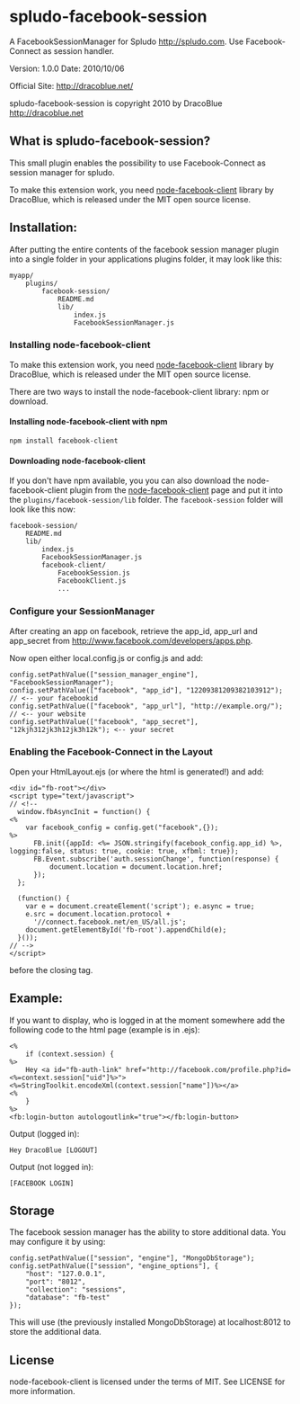 spludo-facebook-session
=======================

A FacebookSessionManager for Spludo <http://spludo.com>. Use Facebook-Connect as session handler.

Version: 1.0.0
Date: 2010/10/06

Official Site: <http://dracoblue.net/>

spludo-facebook-session is copyright 2010 by DracoBlue <http://dracoblue.net>

What is spludo-facebook-session?
-----------------------------

This small plugin enables the possibility to use Facebook-Connect as session
manager for spludo.

To make this extension work, you need [node-facebook-client][node-facebook-client]
library by DracoBlue, which is released under the MIT open source license.

  [node-facebook-client]: http://github.com/DracoBlue/node-facebook-client

Installation:
--------------

After putting the entire contents of the facebook session manager plugin into a single
folder in your applications plugins folder, it may look like this:

    myapp/
        plugins/
            facebook-session/
                README.md
                lib/
                    index.js
                    FacebookSessionManager.js

### Installing node-facebook-client

To make this extension work, you need [node-facebook-client][node-facebook-client]
library by DracoBlue, which is released under the MIT open source license.

There are two ways to install the node-facebook-client library: npm or download.

#### Installing node-facebook-client with npm

    npm install facebook-client

#### Downloading node-facebook-client

If you don't have npm available, you you can also download the node-facebook-client plugin
from the [node-facebook-client][node-facebook-client] page and put it into the 
`plugins/facebook-session/lib` folder. The `facebook-session` folder will look like this
now:

    facebook-session/
        README.md
        lib/
            index.js
            FacebookSessionManager.js
            facebook-client/
                FacebookSession.js
                FacebookClient.js
                ...
                
### Configure your SessionManager

After creating an app on facebook, retrieve the app_id, app_url and app_secret from
<http://www.facebook.com/developers/apps.php>.

Now open either local.config.js or config.js and add:

    config.setPathValue(["session_manager_engine"], "FacebookSessionManager");
    config.setPathValue(["facebook", "app_id"], "12209381209382103912"); // <-- your facebookid
    config.setPathValue(["facebook", "app_url"], "http://example.org/"); // <-- your website
    config.setPathValue(["facebook", "app_secret"], "12kjh312jk3h12jk3h12k"); <-- your secret

### Enabling the Facebook-Connect in the Layout

Open your HtmlLayout.ejs (or where the html is generated!) and add:

    <div id="fb-root"></div>
    <script type="text/javascript">
    // <!--
      window.fbAsyncInit = function() {
    <%
        var facebook_config = config.get("facebook",{});
    %>
          FB.init({appId: <%= JSON.stringify(facebook_config.app_id) %>, logging:false, status: true, cookie: true, xfbml: true});
          FB.Event.subscribe('auth.sessionChange', function(response) {
              document.location = document.location.href;
          });
      };
      
      (function() {
        var e = document.createElement('script'); e.async = true;
        e.src = document.location.protocol +
          '//connect.facebook.net/en_US/all.js';
        document.getElementById('fb-root').appendChild(e);
      }());
    // -->  
    </script>

before the closing </body> tag.

Example:
-------------------

If you want to display, who is logged in at the moment somewhere add the
following code to the html page (example is in .ejs):

    <%
        if (context.session) {
    %>
        Hey <a id="fb-auth-link" href="http://facebook.com/profile.php?id=<%=context.session["uid"]%>"><%=StringToolkit.encodeXml(context.session["name"])%></a>
    <%
        }
    %>
    <fb:login-button autologoutlink="true"></fb:login-button>
            
Output (logged in):

    Hey DracoBlue [LOGOUT]

Output (not logged in):

    [FACEBOOK LOGIN]


Storage
-------

The facebook session manager has the ability to store additional data. You may configure
it by using:

    config.setPathValue(["session", "engine"], "MongoDbStorage");
    config.setPathValue(["session", "engine_options"], {
        "host": "127.0.0.1",
        "port": "8012",
        "collection": "sessions",
        "database": "fb-test"
    });

This will use (the previously installed MongoDbStorage) at localhost:8012 to store the
additional data.

License
--------

node-facebook-client is licensed under the terms of MIT. See LICENSE for more information.
